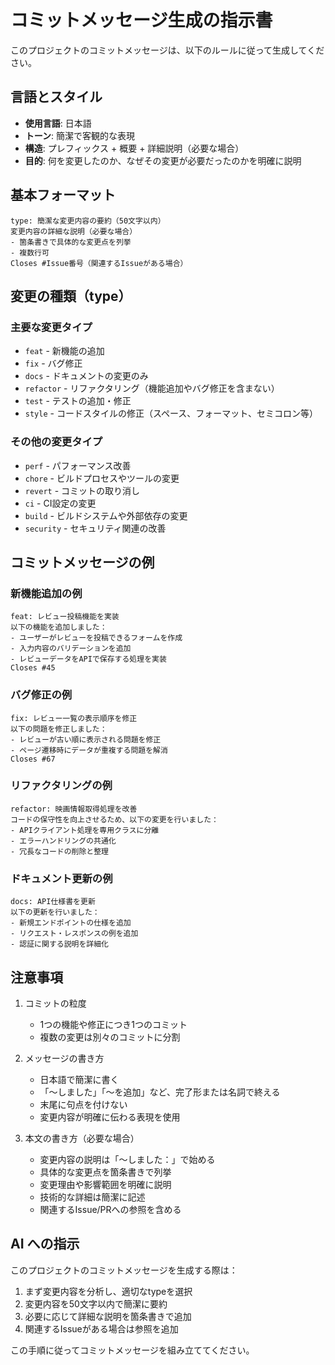 # コミットメッセージ生成の指示書

このプロジェクトのコミットメッセージは、以下のルールに従って生成してください。

## 言語とスタイル

- **使用言語**: 日本語
- **トーン**: 簡潔で客観的な表現
- **構造**: プレフィックス + 概要 + 詳細説明（必要な場合）
- **目的**: 何を変更したのか、なぜその変更が必要だったのかを明確に説明

## 基本フォーマット

```
type: 簡潔な変更内容の要約（50文字以内）
変更内容の詳細な説明（必要な場合）
- 箇条書きで具体的な変更点を列挙
- 複数行可
Closes #Issue番号（関連するIssueがある場合）
```

## 変更の種類（type）

### 主要な変更タイプ
- `feat` - 新機能の追加
- `fix` - バグ修正
- `docs` - ドキュメントの変更のみ
- `refactor` - リファクタリング（機能追加やバグ修正を含まない）
- `test` - テストの追加・修正
- `style` - コードスタイルの修正（スペース、フォーマット、セミコロン等）

### その他の変更タイプ
- `perf` - パフォーマンス改善
- `chore` - ビルドプロセスやツールの変更
- `revert` - コミットの取り消し
- `ci` - CI設定の変更
- `build` - ビルドシステムや外部依存の変更
- `security` - セキュリティ関連の改善

## コミットメッセージの例

### 新機能追加の例
```
feat: レビュー投稿機能を実装
以下の機能を追加しました：
- ユーザーがレビューを投稿できるフォームを作成
- 入力内容のバリデーションを追加
- レビューデータをAPIで保存する処理を実装
Closes #45
```

### バグ修正の例
```
fix: レビュー一覧の表示順序を修正
以下の問題を修正しました：
- レビューが古い順に表示される問題を修正
- ページ遷移時にデータが重複する問題を解消
Closes #67
```

### リファクタリングの例
```
refactor: 映画情報取得処理を改善
コードの保守性を向上させるため、以下の変更を行いました：
- APIクライアント処理を専用クラスに分離
- エラーハンドリングの共通化
- 冗長なコードの削除と整理
```

### ドキュメント更新の例
```
docs: API仕様書を更新
以下の更新を行いました：
- 新規エンドポイントの仕様を追加
- リクエスト・レスポンスの例を追加
- 認証に関する説明を詳細化
```

## 注意事項

1. コミットの粒度
   - 1つの機能や修正につき1つのコミット
   - 複数の変更は別々のコミットに分割

2. メッセージの書き方
   - 日本語で簡潔に書く
   - 「〜しました」「〜を追加」など、完了形または名詞で終える
   - 末尾に句点を付けない
   - 変更内容が明確に伝わる表現を使用

3. 本文の書き方（必要な場合）
   - 変更内容の説明は「〜しました：」で始める
   - 具体的な変更点を箇条書きで列挙
   - 変更理由や影響範囲を明確に説明
   - 技術的な詳細は簡潔に記述
   - 関連するIssue/PRへの参照を含める

## AI への指示

このプロジェクトのコミットメッセージを生成する際は：

1. まず変更内容を分析し、適切なtypeを選択
2. 変更内容を50文字以内で簡潔に要約
3. 必要に応じて詳細な説明を箇条書きで追加
4. 関連するIssueがある場合は参照を追加

この手順に従ってコミットメッセージを組み立ててください。
